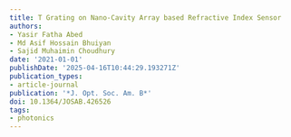 ```yaml
---
title: T Grating on Nano-Cavity Array based Refractive Index Sensor
authors:
- Yasir Fatha Abed
- Md Asif Hossain Bhuiyan
- Sajid Muhaimin Choudhury
date: '2021-01-01'
publishDate: '2025-04-16T10:44:29.193271Z'
publication_types:
- article-journal
publication: '*J. Opt. Soc. Am. B*'
doi: 10.1364/JOSAB.426526
tags:
- photonics
---
```

